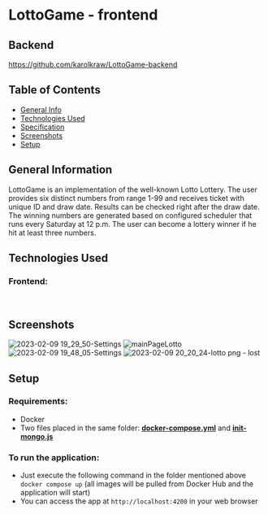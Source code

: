 # LottoGame - frontend

## Backend
https://github.com/karolkraw/LottoGame-backend

## Table of Contents
* [General Info](#general-information)
* [Technologies Used](#technologies-used)
* [Specification](#specification)
* [Screenshots](#screenshots)
* [Setup](#Setup)


## General Information
LottoGame is an implementation of the well-known Lotto Lottery.
The user provides six distinct numbers from range 1-99 and receives ticket with unique ID and draw date.
Results can be checked right after the draw date.
The winning numbers are generated based on configured scheduler that runs every Saturday at 12 p.m.
The user can become a lottery winner if he hit at least three numbers.



## Technologies Used


### Frontend:<br>
<img src="https://img.shields.io/badge/angular-%23DD0031.svg?style=for-the-badge&logo=angular&logoColor=white" alt=""> &nbsp;
<img src="https://img.shields.io/badge/HTML5-E34F26?style=for-the-badge&logo=html5&logoColor=white" alt=""> &nbsp;
<img src="https://img.shields.io/badge/CSS3-1572B6?style=for-the-badge&logo=css3&logoColor=white" alt=""> &nbsp;



## Screenshots

![2023-02-09 19_29_50-Settings](https://user-images.githubusercontent.com/71384877/217914830-7e68a821-6164-41ae-ad3a-7f2a4d02f39d.png)
![mainPageLotto](https://user-images.githubusercontent.com/71384877/217914971-7aa9893f-4130-499e-965e-1f1fad5c98ba.png)
![2023-02-09 19_48_05-Settings](https://user-images.githubusercontent.com/71384877/217914840-417cc7ea-dfe8-4301-b7e9-06f1ecaf8a64.png)
![2023-02-09 20_20_24-lotto png ‎- lost](https://user-images.githubusercontent.com/71384877/217915957-231117c9-6d2a-4f7c-9860-3abe4d0508bd.png)


## Setup

### Requirements:
- Docker
- Two files placed in the same folder: **[docker-compose.yml](https://github.com/kalqa/LottoExcelentKarol/blob/master/docker-compose.yml)**
  and **[init-mongo.js](https://github.com/kalqa/LottoExcelentKarol/blob/master/init-mongo.js)** <br>

### To run the application:
- Just execute the following command in the folder mentioned above <br>
  ``
  docker compose up
  ``
(all images will be pulled from Docker Hub and the application will start) <br>
- You can access the app at `http://localhost:4200` in your web browser







